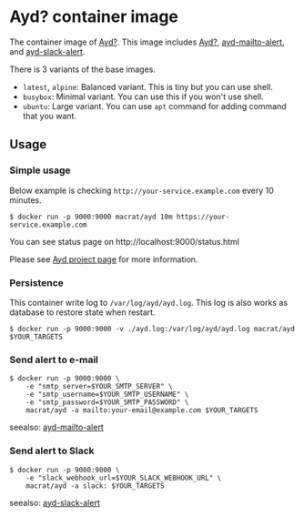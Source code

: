 Ayd? container image
====================

The container image of [Ayd?](https://github.com/macrat/ayd).
This image includes [Ayd?](https://github.com/macrat/ayd), [ayd-mailto-alert](https://github.com/macrat/ayd-mailto-alert), and [ayd-slack-alert](https://github.com/macrat/ayd-slack-alert).

There is 3 variants of the base images.

- `latest`, `alpine`: Balanced variant. This is tiny but you can use shell.
- `busybox`: Minimal variant. You can use this if you won't use shell.
- `ubuntu`: Large variant. You can use `apt` command for adding command that you want.


## Usage

### Simple usage

Below example is checking `http://your-service.example.com` every 10 minutes.

``` shell
$ docker run -p 9000:9000 macrat/ayd 10m https://your-service.example.com
```

You can see status page on http://localhost:9000/status.html

Please see [Ayd project page](https://github.com/macrat/ayd) for more information.

### Persistence

This container write log to `/var/log/ayd/ayd.log`.
This log is also works as database to restore state when restart.

``` shell
$ docker run -p 9000:9000 -v ./ayd.log:/var/log/ayd/ayd.log macrat/ayd $YOUR_TARGETS
```

### Send alert to e-mail

``` shell
$ docker run -p 9000:9000 \
    -e "smtp_server=$YOUR_SMTP_SERVER" \
    -e "smtp_username=$YOUR_SMTP_USERNAME" \
    -e "smtp_password=$YOUR_SMTP_PASSWORD" \
    macrat/ayd -a mailto:your-email@example.com $YOUR_TARGETS
```

seealso: [ayd-mailto-alert](https://github.com/macrat/ayd-mailto-alert)

### Send alert to Slack

``` shell
$ docker run -p 9000:9000 \
    -e "slack_webhook_url=$YOUR_SLACK_WEBHOOK_URL" \
    macrat/ayd -a slack: $YOUR_TARGETS
```

seealso: [ayd-slack-alert](https://github.com/macrat/ayd-slack-alert)
